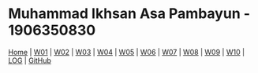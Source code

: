 # Muhammad Ikhsan Asa Pambayun - 1906350830

[Home](https://ikhsanpambayun.github.io/os211/) |
[W01](w01.md) |
[W02]() |
[W03]() |
[W04]() |
[W05]() |
[W06]() |
[W07]() |
[W08]() |
[W09]() |
[W10]() |
[LOG](TXT/mylog.txt) | 
[GitHub](https://github.com/ikhsanpambayun/os211)
